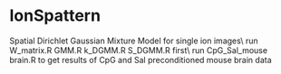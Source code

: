 # IonSpattern
Spatial Dirichlet Gaussian Mixture Model for single ion images\\
run W_matrix.R GMM.R k_DGMM.R S_DGMM.R first\\
run CpG_Sal_mouse brain.R to get results of CpG and Sal preconditioned mouse brain data
